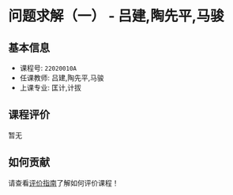 # 问题求解（一） - 吕建,陶先平,马骏

## 基本信息

- 课程号: `22020010A`
- 任课教师: 吕建,陶先平,马骏
- 上课专业: 匡计,计拔

## 课程评价

暂无

## 如何贡献

请查看[评价指南](../how-to-comment.md)了解如何评价课程！
